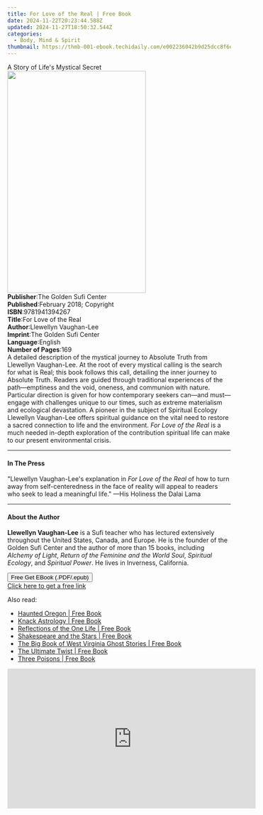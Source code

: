 ```yaml
---
title: For Love of the Real | Free Book
date: 2024-11-22T20:23:44.588Z
updated: 2024-11-27T18:50:32.544Z
categories:
  - Body, Mind & Spirit
thumbnail: https://thmb-001-ebook.techidaily.com/e002236042b9d25dcc8f6eaa80dbc91d7e5f00e4208587a7951c684ec828912d.jpg
---
```

<main id="book-container">
  <div class="flex flex-col">
    <div class="book-brief flex-1 py-6 px-4 sm:p-6 md:py-10 md:px-8">
      <!-- brief-->
      <div class="book-brief-main">A Story of Life's Mystical Secret</div>
    </div>
    <div
      class="book-meta-info flex-1 grid gap-4 col-start-1 col-end-3 row-start-1 sm:mb-6 sm:grid-cols-4 lg:gap-6 lg:col-start-2 lg:row-end-6 lg:row-span-6 lg:mb-0"
    >
      <div
        class="book-meta-info-left place-content-center mt-4 p-4 text-sm leading-6 col-start-2 col-span-2 dark:text-slate-400"
      >
        <img
          class="w-full h-500 object-cover rounded-lg sm:h-255 sm:col-span-2 lg:col-span-full"
          src="https://img-001-ebook.techidaily.com/f7859b86cedd5392ab05a187ca63c360dfeb450fd660d222b786b59c63826aeb.jpg"
          alt=""
          width="312"
          height="500"
        />
      </div>
      <div
        class="book-meta-info-right mt-2 col-start-1 row-start-2 col-span-3 self-center"
      >
        <!-- meta data  -->
        <div class="flex flex-col px-4 md:px-8">
          <div class="flex-1">
            <strong>Publisher</strong>:<span class="px-2"
              >The Golden Sufi Center</span
            >
          </div>
          <div class="flex-1">
            <strong>Published</strong>:<span class="px-2"
              >February 2018; Copyright</span
            >
          </div>
          <div class="flex-1">
            <strong>ISBN</strong>:<span class="px-2">9781941394267</span>
          </div>
          <div class="flex-1">
            <strong>Title</strong>:<span class="px-2"
              >For Love of the Real</span
            >
          </div>
          <div class="flex-1">
            <strong>Author</strong>:<span class="px-2"
              >Llewellyn Vaughan-Lee</span
            >
          </div>
          <div class="flex-1">
            <strong>Imprint</strong>:<span class="px-2"
              >The Golden Sufi Center</span
            >
          </div>
          <div class="flex-1">
            <strong>Language</strong>:<span class="px-2">English</span>
          </div>
          <div class="flex-1">
            <strong>Number of Pages</strong>:<span class="px-2">169</span>
          </div>
        </div>
      </div>
    </div>
    <div class="book-description flex-1 py-6 px-4 sm:p-6 md:py-10 md:px-8">
      <div class="book-description-main">
        <div accordion-content="" id="description">
          A detailed description of the mystical journey to Absolute Truth from
          Llewellyn Vaughan-Lee. At the root of every mystical calling is the
          search for what is Real; this book follows this call, detailing the
          inner journey to Absolute Truth. Readers are guided through
          traditional experiences of the path—emptiness and the void, oneness,
          and communion with nature. Particular direction is given for how
          contemporary seekers can—and must—engage with challenges unique to our
          times, such as extreme materialism and ecological devastation. A
          pioneer in the subject of Spiritual Ecology Llewellyn Vaughan-Lee
          offers spiritual guidance on the vital need to restore a sacred
          connection to life and the environment. <i>For Love of the Real</i> is
          a much needed in-depth exploration of the contribution spiritual life
          can make to our present environmental crisis.
        </div>
      </div>
    </div>
    <div class="book-excerpts flex-1 py-6 px-4 sm:p-6 md:py-10 md:px-8">
      <!-- excerpts-->
      <div class="book-excerpts-main">
        <hr />
        <h4 class="placeholder placeholder-heading">
          <span>In The Press</span>
        </h4>
        <p>
          "Llewellyn Vaughan-Lee's explanation in <i>For Love of the Real</i> of
          how to turn away from self-centeredness in the face of reality will
          appeal to readers who seek to lead a meaningful life." —His Holiness
          the Dalai Lama
        </p>
      </div>
    </div>
    <div class="book-about-author flex-1 py-6 px-4 sm:p-6 md:py-10 md:px-8">
      <!-- about author-->
      <div class="book-main-author-main">
        <hr />
        <h4 class="placeholder placeholder-heading">
          <span>About the Author</span>
        </h4>
        <p>
          <b>Llewellyn Vaughan-Lee</b> is a Sufi teacher who has lectured
          extensively throughout the United States, Canada, and Europe. He is
          the founder of the Golden Sufi Center and the author of more than 15
          books, including <i>Alchemy of Light</i>,
          <i>Return of the Feminine and the World Soul</i>,
          <i>Spiritual Ecology</i>, and <i>Spiritual Power</i>. He lives in
          Inverness, California.<br />
        </p>
      </div>
    </div>
    <div class="book-free-get flex-1 py-6 px-4 sm:p-6 md:py-10 md:px-8">
      <button
        id="btn-free-get"
        class="bg-blue-500 hover:bg-blue-700 text-white font-bold py-2 px-4 rounded"
      >
        Free Get EBook (.PDF/.epub)
      </button>
      <div id="countdown-display" class="px-2 text-lg mt-2"></div>
      <a
        id="free-link"
        class="hidden bg-blue-500 hover:bg-blue-700 text-white font-bold py-2 px-4 rounded"
        href="https://www.ebooks.com/en-us/book/95910651/for-love-of-the-real/llewellyn-vaughan-lee/"
        target="_blank"
        >Click here to get a free link</a
      >
    </div>
    <script>
      let countdownTime = 0;
      let countdownInterval = null;
      document
        .getElementById('btn-free-get')
        .addEventListener('click', startCountdown);
      function startCountdown() {
        countdownTime = new Date().getTime() + 60000 * 3;
        countdownInterval = setInterval(updateCountdown, 1000);
        document.getElementById('btn-free-get').disabled = true;
        document
          .getElementById('btn-free-get')
          .classList.add('bg-gray-500', 'cursor-not-allowed');
      }
      function updateCountdown() {
        let currentTime = new Date().getTime();
        let timeLeft = countdownTime - currentTime;
        let secondsLeft = Math.floor(timeLeft / 1000);
        document.getElementById('countdown-display').innerHTML =
          `Remaining time: ${secondsLeft} seconds.`;
        if (secondsLeft <= 0) {
          clearInterval(countdownInterval);
          document.getElementById('btn-free-get').classList.add('hidden');
          document.getElementById('free-link').classList.remove('hidden');
          document.getElementById('countdown-display').innerHTML = '';
        }
      }
    </script>
  </div>
</main>

<ins class="adsbygoogle"
      style="display:block"
      data-ad-client="ca-pub-7571918770474297"
      data-ad-slot="8358498916"
      data-ad-format="auto"
      data-full-width-responsive="true"></ins>
    

<span class="atpl-alsoreadstyle">Also read:</span>
<div><ul>
<li><a href="https://novels-ebooks.techidaily.com/2529808-9780811759021-haunted-oregon/"><u>Haunted Oregon | Free Book</u></a></li>
<li><a href="https://novels-ebooks.techidaily.com/2531749-9780762761791-knack-astrology/"><u>Knack Astrology | Free Book</u></a></li>
<li><a href="https://novels-ebooks.techidaily.com/2531759-9781626256712-reflections-of-the-one-life/"><u>Reflections of the One Life | Free Book</u></a></li>
<li><a href="https://novels-ebooks.techidaily.com/2530593-9780892546312-shakespeare-and-the-stars/"><u>Shakespeare and the Stars | Free Book</u></a></li>
<li><a href="https://novels-ebooks.techidaily.com/2529807-9781493043996-the-big-book-of-west-virginia-ghost-stories/"><u>The Big Book of West Virginia Ghost Stories | Free Book</u></a></li>
<li><a href="https://novels-ebooks.techidaily.com/2531446-9781626256958-the-ultimate-twist/"><u>The Ultimate Twist | Free Book</u></a></li>
<li><a href="https://novels-ebooks.techidaily.com/2531757-9781626256989-three-poisons/"><u>Three Poisons | Free Book</u></a></li>
</ul></div>

<!-- affiliate ads begin -->
<iframe width="560" height="315" src="https://www.youtube.com/embed/ZeYbTVeaXg0?si=rwLL1DbBoX26BGjm&autoplay=1" title="YouTube video player" frameborder="0" allow="accelerometer; autoplay; clipboard-write; encrypted-media; gyroscope; picture-in-picture; web-share" referrerpolicy="strict-origin-when-cross-origin" allowfullscreen></iframe>
<!-- affiliate ads end -->

